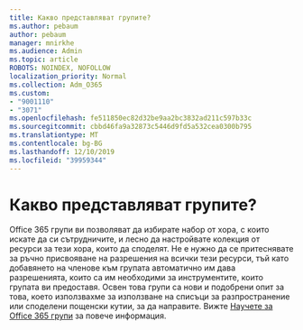 ```yaml
---
title: Какво представляват групите?
ms.author: pebaum
author: pebaum
manager: mnirkhe
ms.audience: Admin
ms.topic: article
ROBOTS: NOINDEX, NOFOLLOW
localization_priority: Normal
ms.collection: Adm_O365
ms.custom:
- "9001110"
- "3071"
ms.openlocfilehash: fe511850ec82d32be9aa2bc3832ad211c597b33c
ms.sourcegitcommit: cbbd46fa9a32873c5446d9fd5a532cea0300b795
ms.translationtype: MT
ms.contentlocale: bg-BG
ms.lasthandoff: 12/10/2019
ms.locfileid: "39959344"
---
```

# <a name="what-are-groups"></a>Какво представляват групите?

Office 365 групи ви позволяват да избирате набор от хора, с които искате да си сътрудничите, и лесно да настройвате колекция от ресурси за тези хора, които да споделят. Не е нужно да се притеснявате за ръчно присвояване на разрешения на всички тези ресурси, тъй като добавянето на членове към групата автоматично им дава разрешенията, които са им необходими за инструментите, които групата ви предоставя. Освен това групи са нови и подобрени опит за това, което използвахме за използване на списъци за разпространение или споделени пощенски кутии, за да направите.  Вижте [Научете за Office 365 групи](https://support.office.com/article/b565caa1-5c40-40ef-9915-60fdb2d97fa2) за повече информация. 